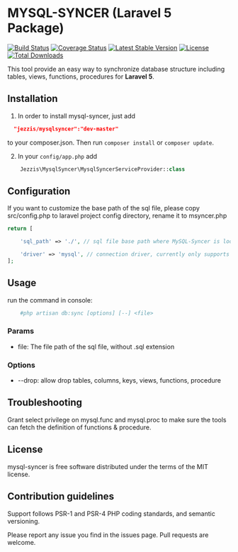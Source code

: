 # MYSQL-SYNCER (Laravel 5 Package)

[![Build Status](https://travis-ci.org/Jezzis/mysql-syncer.svg?branch=master)](https://travis-ci.org/Jezzis/mysql-syncer)
[![Coverage Status](https://coveralls.io/repos/github/Jezzis/mysql-syncer/badge.svg)](https://coveralls.io/github/Jezzis/mysql-syncer)
[![Latest Stable Version](https://poser.pugx.org/jezzis/mysqlsyncer/v/stable)](https://packagist.org/packages/jezzis/mysqlsyncer)
[![License](https://poser.pugx.org/jezzis/mysqlsyncer/license)](https://packagist.org/packages/jezzis/mysqlsyncer)
[![Total Downloads](https://poser.pugx.org/jezzis/mysqlsyncer/downloads)](https://packagist.org/packages/jezzis/mysqlsyncer)


This tool provide an easy way to synchronize database structure including tables, views, functions, procedures for **Laravel 5**.

## Installation

 1) In order to install mysql-syncer, just add
```json
  "jezzis/mysqlsyncer":"dev-master"
```
to your composer.json. Then run `composer install` or `composer update`.

 2) In your `config/app.php` add
```php
    Jezzis\MysqlSyncer\MysqlSyncerServiceProvider::class
```

## Configuration

If you want to customize the base path of the sql file, please copy src/config.php to laravel project config directory, rename it to msyncer.php
```php
return [

    'sql_path' => './', // sql file base path where MySQL-Syncer is looking for.

    'driver' => 'mysql', // connection driver, currently only supports MySQL.
];
```

## Usage

  run the command in console:
```bash
    #php artisan db:sync [options] [--] <file>
```

### Params

- file: The file path of the sql file, without .sql extension

### Options

- --drop: allow drop tables, columns, keys, views, functions, procedure

## Troubleshooting
  Grant select privilege on mysql.func and mysql.proc to make sure the tools can fetch the definition of functions & procedure.

## License

mysql-syncer is free software distributed under the terms of the MIT license.

## Contribution guidelines

Support follows PSR-1 and PSR-4 PHP coding standards, and semantic versioning.

Please report any issue you find in the issues page.
Pull requests are welcome.
